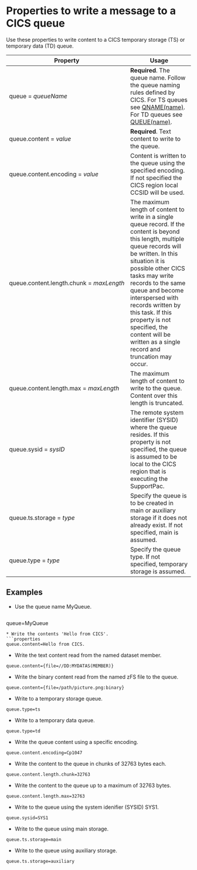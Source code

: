 # Properties to write a message to a CICS queue
Use these properties to write content to a CICS temporary storage (TS) or temporary data (TD) queue.

Property | Usage
--- | ---
queue&nbsp;=&nbsp;_queueName_ | **Required**. The queue name. Follow the queue naming rules defined by CICS. For TS queues see [QNAME(name)](https://www.ibm.com/support/knowledgecenter/SSGMCP_5.6.0/reference-applications/commands-api/dfhp4_writeqts.html). For TD queues see [QUEUE(name)](https://www.ibm.com/support/knowledgecenter/SSGMCP_5.6.0/reference-applications/commands-api/dfhp4_writeqtd.html).
queue.content&nbsp;=&nbsp;_value_ | **Required**. Text content to write to the queue.
queue.content.encoding&nbsp;=&nbsp;_value_ | Content is written to the queue using the specified encoding. If not specified the CICS region local CCSID will be used.
queue.content.length.chunk&nbsp;=&nbsp;_maxLength_ | The maximum length of content to write in a single queue record. If the content is beyond this length, multiple queue records will be written. In this situation it is possible other CICS tasks may write records to the same queue and become interspersed with records written by this task. If this property is not specified, the content will be written as a single record and truncation may occur.
queue.content.length.max&nbsp;=&nbsp;_maxLength_ | The maximum length of content to write to the queue. Content over this length is truncated.
queue.sysid&nbsp;=&nbsp;_sysID_ | The remote system identifier (SYSID) where the queue resides. If this property is not specified, the queue is assumed to be local to the CICS region that is executing the SupportPac.
queue.ts.storage&nbsp;=&nbsp;_type_ | Specify the queue is to be created in main or auxiliary storage if it does not already exist. If not specified, main is assumed.
queue.type&nbsp;=&nbsp;_type_ | Specify the queue type. If not specified, temporary storage is assumed.

## Examples
* Use the queue name MyQueue.
  ```properties
 queue=MyQueue
  ```
* Write the contents 'Hello from CICS'.
 ```properties
 queue.content=Hello from CICS.
  ```
* Write the text content read from the named dataset member.
 ```properties
queue.content={file=//DD:MYDATAS(MEMBER)}
 ```
* Write the binary content read from the named zFS file to the queue.
 ```properties
queue.content={file=/path/picture.png:binary}
 ```
* Write to a temporary storage queue.
 ```properties
queue.type=ts
 ```
* Write to a temporary data queue.
 ```properties
queue.type=td
 ```
* Write the queue content using a specific encoding.
 ```properties
queue.content.encoding=Cp1047
 ```
* Write the content to the queue in chunks of 32763 bytes each.
 ```properties
queue.content.length.chunk=32763
 ```
* Write the content to the queue up to a maximum of 32763 bytes.
 ```properties
queue.content.length.max=32763
 ```
* Write to the queue using the system idenifier (SYSID) SYS1.
 ```properties
queue.sysid=SYS1
 ```
* Write to the queue using main storage.
 ```properties
queue.ts.storage=main
 ```
* Write to the queue using auxiliary storage.
 ```properties
queue.ts.storage=auxiliary
 ```

